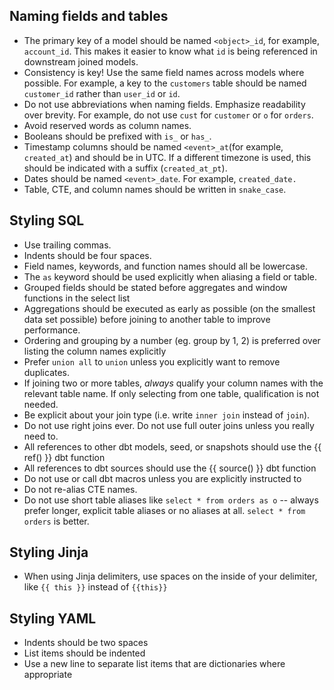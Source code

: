 ## Naming fields and tables
- The primary key of a model should be named `<object>_id`, for example, `account_id`. This makes it easier to know what `id` is being referenced in downstream joined models.
- Consistency is key! Use the same field names across models where possible. For example, a key to the `customers` table should be named `customer_id` rather than `user_id` or `id`.
- Do not use abbreviations when naming fields. Emphasize readability over brevity. For example, do not use `cust` for `customer` or `o` for `orders`.
- Avoid reserved words as column names.
- Booleans should be prefixed with `is_` or `has_`.
- Timestamp columns should be named `<event>_at`(for example, `created_at`) and should be in UTC. If a different timezone is used, this should be indicated with a suffix (`created_at_pt`).
- Dates should be named `<event>_date`. For example, `created_date.`
- Table, CTE, and column names should be written in `snake_case`.

## Styling SQL
- Use trailing commas.
- Indents should be four spaces.
- Field names, keywords, and function names should all be lowercase.
- The `as` keyword should be used explicitly when aliasing a field or table.
- Grouped fields should be stated before aggregates and window functions in the select list
- Aggregations should be executed as early as possible (on the smallest data set possible) before joining to another table to improve performance.
- Ordering and grouping by a number (eg. group by 1, 2) is preferred over listing the column names explicitly
- Prefer `union all` to `union` unless you explicitly want to remove duplicates.
- If joining two or more tables, _always_ qualify your column names with the relevant table name. If only selecting from one table, qualification is not needed.
- Be explicit about your join type (i.e. write `inner join` instead of `join`).
- Do not use right joins ever. Do not use full outer joins unless you really need to.
- All references to other dbt models, seed, or snapshots should use the {{ ref() }} dbt function
- All references to dbt sources should use the {{ source() }} dbt function
- Do not use or call dbt macros unless you are explicitly instructed to
- Do not re-alias CTE names.
- Do not use short table aliases like `select * from orders as o` -- always prefer longer, explicit table aliases or no aliases at all. `select * from orders` is better. 

## Styling Jinja
- When using Jinja delimiters, use spaces on the inside of your delimiter, like `{{ this }}` instead of `{{this}}`

## Styling YAML

- Indents should be two spaces
- List items should be indented
- Use a new line to separate list items that are dictionaries where appropriate

